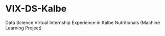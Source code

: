# VIX-DS-Kalbe
Data Science Virtual Internship Experience in Kalbe Nutritionals (Machine Learning Project)
